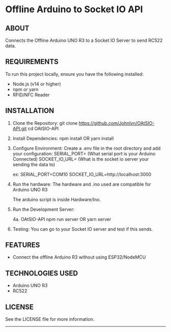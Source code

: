 # Offline Arduino to Socket IO API

## ABOUT

Connects the Offline Arduino UNO R3 to a Socket IO Server to send RC522 data.

## REQUIREMENTS

To run this project locally, ensure you have the following installed:

- Node.js (v14 or higher)
- npm or yarn
- RFID/NFC Reader

## INSTALLATION

1. Clone the Repository:
   git clone https://github.com/JohnIvn/OAtSIO-API.git
   cd OAtSIO-API

2. Install Dependencies:
   npm install
   OR
   yarn install

3. Configure Environment:
   Create a .env file in the root directory and add your configuration:
   SERIAL_PORT= (What serial port is your Arduino Connected)
   SOCKET_IO_URL= (What is the socket io server your sending the data to)

   ex:
   SERIAL_PORT=COM10
   SOCKET_IO_URL=http://localhost:3000

4. Run the hardware:
   The hardware and .ino used are compatible for Arduino UNO R3

   The arduino script is inside Hardware/Ino.

5. Run the Development Server:

   4a. OAtSIO-API
   npm run server
   OR
   yarn server

6. Testing:
   You can go to your Socket IO server and test if this sends.

## FEATURES

- Connect the offline Arduino R3 without using ESP32/NodeMCU

## TECHNOLOGIES USED

- Arduino UNO R3
- RC522

## LICENSE

See the LICENSE file for more information.

---
